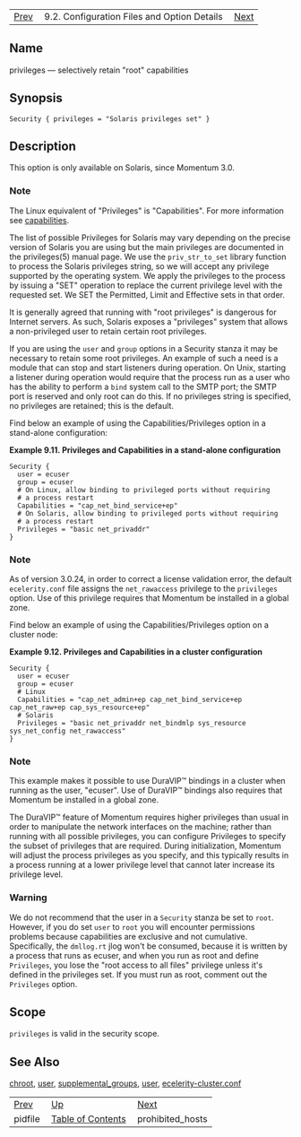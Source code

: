 |     |     |     |
| --- | --- | --- |
| [Prev](conf.ref.pidfile)  | 9.2. Configuration Files and Option Details |  [Next](conf.ref.prohibited_hosts.php) |

<a name="conf.ref.privileges"></a>
## Name

privileges — selectively retain "root" capabilities

## Synopsis

`Security { privileges = "Solaris privileges set" }`

<a name="idp11034688"></a>
## Description

This option is only available on Solaris, since Momentum 3.0.

### Note

The Linux equivalent of "Privileges" is "Capabilities". For more information see [capabilities](conf.ref.capabilities "capabilities").

The list of possible Privileges for Solaris may vary depending on the precise version of Solaris you are using but the main privileges are documented in the privileges(5) manual page. We use the `priv_str_to_set` library function to process the Solaris privileges string, so we will accept any privilege supported by the operating system. We apply the privileges to the process by issuing a "SET" operation to replace the current privilege level with the requested set. We SET the Permitted, Limit and Effective sets in that order.

It is generally agreed that running with "root privileges" is dangerous for Internet servers. As such, Solaris exposes a "privileges" system that allows a non-privileged user to retain certain root privileges.

If you are using the `user` and `group` options in a Security stanza it may be necessary to retain some root privileges. An example of such a need is a module that can stop and start listeners during operation. On Unix, starting a listener during operation would require that the process run as a user who has the ability to perform a `bind` system call to the SMTP port; the SMTP port is reserved and only root can do this. If no privileges string is specified, no privileges are retained; this is the default.

Find below an example of using the Capabilities/Privileges option in a stand-alone configuration:

<a name="example.privileges"></a>

**Example 9.11. Privileges and Capabilities in a stand-alone configuration**

```
Security {
  user = ecuser
  group = ecuser
  # On Linux, allow binding to privileged ports without requiring
  # a process restart
  Capabilities = "cap_net_bind_service+ep"
  # On Solaris, allow binding to privileged ports without requiring
  # a process restart
  Privileges = "basic net_privaddr"
}
```

### Note

As of version 3.0.24, in order to correct a license validation error, the default `ecelerity.conf` file assigns the `net_rawaccess` privilege to the `privileges` option. Use of this privilege requires that Momentum be installed in a global zone.

Find below an example of using the Capabilities/Privileges option on a cluster node:

<a name="example.privileges.cluster"></a>

**Example 9.12. Privileges and Capabilities in a cluster configuration**

```
Security {
  user = ecuser
  group = ecuser
  # Linux
  Capabilities = "cap_net_admin+ep cap_net_bind_service+ep cap_net_raw+ep cap_sys_resource+ep"
  # Solaris
  Privileges = "basic net_privaddr net_bindmlp sys_resource sys_net_config net_rawaccess"
}
```

### Note

This example makes it possible to use DuraVIP™ bindings in a cluster when running as the user, "ecuser". Use of DuraVIP™ bindings also requires that Momentum be installed in a global zone.

The DuraVIP™ feature of Momentum requires higher privileges than usual in order to manipulate the network interfaces on the machine; rather than running with all possible privileges, you can configure Privileges to specify the subset of privileges that are required. During initialization, Momentum will adjust the process privileges as you specify, and this typically results in a process running at a lower privilege level that cannot later increase its privilege level.

### Warning

We do not recommend that the user in a `Security` stanza be set to `root`. However, if you do set `user` to `root` you will encounter permissions problems because capabilities are exclusive and not cumulative. Specifically, the `dmllog.rt` jlog won't be consumed, because it is written by a process that runs as ecuser, and when you run as root and define `Privileges`, you lose the "root access to all files" privilege unless it's defined in the privileges set. If you must run as root, comment out the `Privileges` option.

<a name="idp11058032"></a>
## Scope

`privileges` is valid in the security scope.

<a name="idp11060064"></a>
## See Also

[chroot](conf.ref.chroot "chroot"), [user](conf.ref.user.php "user"), [supplemental_groups](conf.ref.supplemental_groups.php "supplemental_groups"), [user](conf.ref.user.php "user"), [ecelerity-cluster.conf](ecelerity-cluster.conf.php "ecelerity-cluster.conf")

|     |     |     |
| --- | --- | --- |
| [Prev](conf.ref.pidfile)  | [Up](conf.ref.files.php) |  [Next](conf.ref.prohibited_hosts.php) |
| pidfile  | [Table of Contents](index) |  prohibited_hosts |
